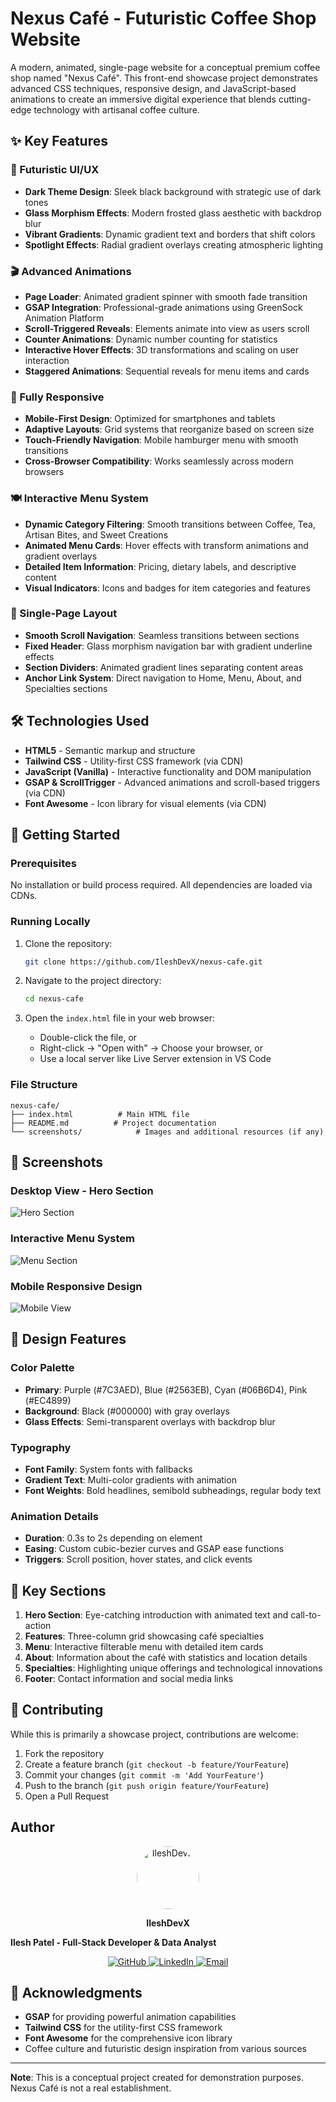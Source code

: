 # Nexus Café - Futuristic Coffee Shop Website

A modern, animated, single-page website for a conceptual premium coffee shop named "Nexus Café". This front-end showcase project demonstrates advanced CSS techniques, responsive design, and JavaScript-based animations to create an immersive digital experience that blends cutting-edge technology with artisanal coffee culture.

## ✨ Key Features

### 🎨 Futuristic UI/UX
- **Dark Theme Design**: Sleek black background with strategic use of dark tones
- **Glass Morphism Effects**: Modern frosted glass aesthetic with backdrop blur
- **Vibrant Gradients**: Dynamic gradient text and borders that shift colors
- **Spotlight Effects**: Radial gradient overlays creating atmospheric lighting

### 🎬 Advanced Animations
- **Page Loader**: Animated gradient spinner with smooth fade transition
- **GSAP Integration**: Professional-grade animations using GreenSock Animation Platform
- **Scroll-Triggered Reveals**: Elements animate into view as users scroll
- **Counter Animations**: Dynamic number counting for statistics
- **Interactive Hover Effects**: 3D transformations and scaling on user interaction
- **Staggered Animations**: Sequential reveals for menu items and cards

### 📱 Fully Responsive
- **Mobile-First Design**: Optimized for smartphones and tablets
- **Adaptive Layouts**: Grid systems that reorganize based on screen size
- **Touch-Friendly Navigation**: Mobile hamburger menu with smooth transitions
- **Cross-Browser Compatibility**: Works seamlessly across modern browsers

### 🍽️ Interactive Menu System
- **Dynamic Category Filtering**: Smooth transitions between Coffee, Tea, Artisan Bites, and Sweet Creations
- **Animated Menu Cards**: Hover effects with transform animations and gradient overlays
- **Detailed Item Information**: Pricing, dietary labels, and descriptive content
- **Visual Indicators**: Icons and badges for item categories and features

### 🎯 Single-Page Layout
- **Smooth Scroll Navigation**: Seamless transitions between sections
- **Fixed Header**: Glass morphism navigation bar with gradient underline effects
- **Section Dividers**: Animated gradient lines separating content areas
- **Anchor Link System**: Direct navigation to Home, Menu, About, and Specialties sections

## 🛠️ Technologies Used

- **HTML5** - Semantic markup and structure
- **Tailwind CSS** - Utility-first CSS framework (via CDN)
- **JavaScript (Vanilla)** - Interactive functionality and DOM manipulation
- **GSAP & ScrollTrigger** - Advanced animations and scroll-based triggers (via CDN)
- **Font Awesome** - Icon library for visual elements (via CDN)

## 🚀 Getting Started

### Prerequisites
No installation or build process required. All dependencies are loaded via CDNs.

### Running Locally
1. Clone the repository:
   ```bash
   git clone https://github.com/IleshDevX/nexus-cafe.git
   ```

2. Navigate to the project directory:
   ```bash
   cd nexus-cafe
   ```

3. Open the `index.html` file in your web browser:
   - Double-click the file, or
   - Right-click → "Open with" → Choose your browser, or
   - Use a local server like Live Server extension in VS Code

### File Structure
```
nexus-cafe/
├── index.html          # Main HTML file
├── README.md          # Project documentation
└── screenshots/            # Images and additional resources (if any)
```

## 📸 Screenshots

### Desktop View - Hero Section
![Hero Section](screenshots/hero-desktop.png) <!-- Add your screenshot -->

### Interactive Menu System
![Menu Section](screenshots/menu-desktop.png) <!-- Add your screenshot -->

### Mobile Responsive Design
![Mobile View](screenshots/mobile-view.png) <!-- Add your screenshot -->

## 🎨 Design Features

### Color Palette
- **Primary**: Purple (#7C3AED), Blue (#2563EB), Cyan (#06B6D4), Pink (#EC4899)
- **Background**: Black (#000000) with gray overlays
- **Glass Effects**: Semi-transparent overlays with backdrop blur

### Typography
- **Font Family**: System fonts with fallbacks
- **Gradient Text**: Multi-color gradients with animation
- **Font Weights**: Bold headlines, semibold subheadings, regular body text

### Animation Details
- **Duration**: 0.3s to 2s depending on element
- **Easing**: Custom cubic-bezier curves and GSAP ease functions
- **Triggers**: Scroll position, hover states, and click events

## 🌟 Key Sections

1. **Hero Section**: Eye-catching introduction with animated text and call-to-action
2. **Features**: Three-column grid showcasing café specialties
3. **Menu**: Interactive filterable menu with detailed item cards
4. **About**: Information about the café with statistics and location details
5. **Specialties**: Highlighting unique offerings and technological innovations
6. **Footer**: Contact information and social media links

## 🤝 Contributing

While this is primarily a showcase project, contributions are welcome:

1. Fork the repository
2. Create a feature branch (`git checkout -b feature/YourFeature`)
3. Commit your changes (`git commit -m 'Add YourFeature'`)
4. Push to the branch (`git push origin feature/YourFeature`)
5. Open a Pull Request

## Author

<div align="center">
  <a href="https://github.com/IleshDevX">
    <img src="https://github.com/IleshDevX.png" alt="IleshDevX" width="100" height="100" style="border-radius: 50%;">
  </a>
  
  **IleshDevX**
</div>

**Ilesh Patel - Full-Stack Developer & Data Analyst**

<p align="center">
  <a href="https://github.com/IleshDevX">
    <img src="https://img.shields.io/badge/GitHub-100000?style=for-the-badge&logo=github&logoColor=white" alt="GitHub"/>
  </a>
  <a href="https://www.linkedin.com/in/ilesh-patel-968942270/">
    <img src="https://img.shields.io/badge/LinkedIn-0077B5?style=for-the-badge&logo=linkedin&logoColor=white" alt="LinkedIn"/>
  </a>
  <a href="mailto:ileshdevx@gmail.com">
    <img src="https://img.shields.io/badge/Email-D14836?style=for-the-badge&logo=gmail&logoColor=white" alt="Email"/>
  </a>
</p>

## 🙏 Acknowledgments

- **GSAP** for providing powerful animation capabilities
- **Tailwind CSS** for the utility-first CSS framework
- **Font Awesome** for the comprehensive icon library
- Coffee culture and futuristic design inspiration from various sources

---

**Note**: This is a conceptual project created for demonstration purposes. Nexus Café is not a real establishment.


